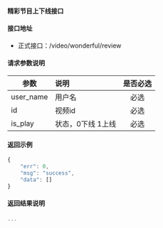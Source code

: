 #### 精彩节目上下线接口

#### 接口地址
  * 正式接口：/video/wonderful/review

#### 请求参数说明
|  参数         |说明          |是否必选|
| ------------- |:-------------|:-----:|
| user_name | 用户名 | 必选 |
| id      | 视频id | 必选    |
| is_play | 状态，0下线 1上线 | 必选|
#### 返回示例
```javascript
{
    "err": 0,
    "msg": "success",
    "data": []
}
```

#### 返回结果说明
```javascript
...
```